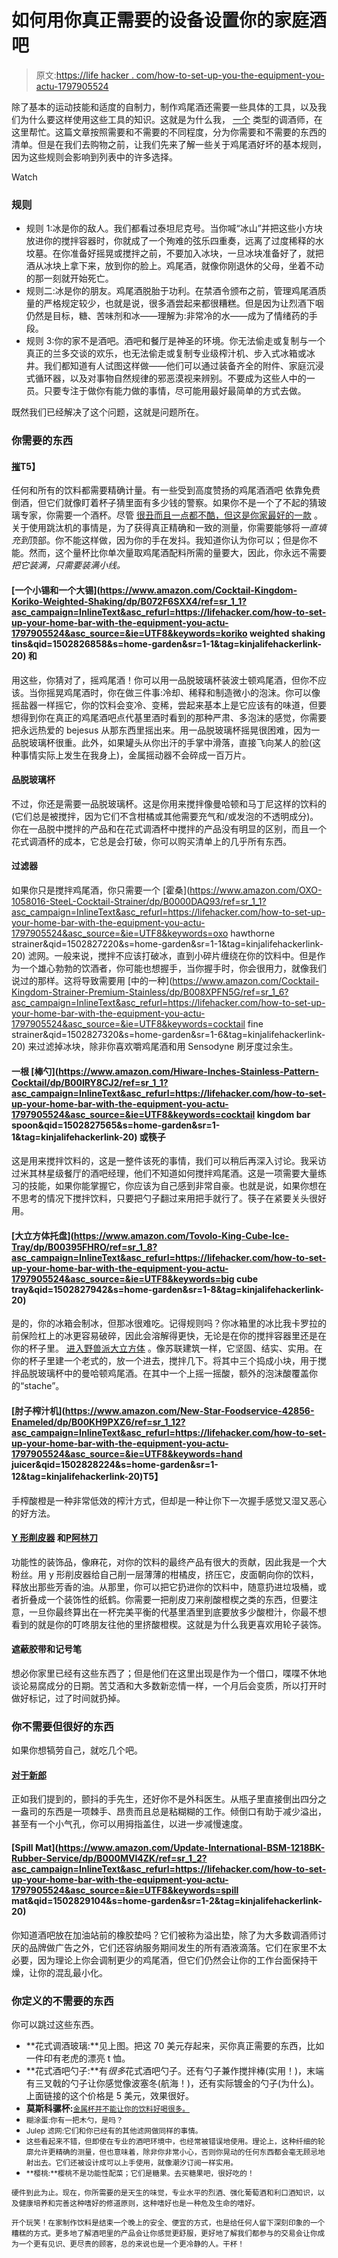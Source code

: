 # 如何用你真正需要的设备设置你的家庭酒吧

> 原文:[https://life hacker . com/how-to-set-up-you-the-equipment-you-actu-1797905524](https://lifehacker.com/how-to-set-up-your-home-bar-with-the-equipment-you-actu-1797905524)

除了基本的运动技能和适度的自制力，制作鸡尾酒还需要一些具体的工具，以及我们为什么要这样使用这些工具的知识。这就是为什么我， [一个](https://www.instagram.com/doubledragonpdx/) 类型的调酒师，在这里帮忙。这篇文章按照需要和不需要的不同程度，分为你需要和不需要的东西的清单。但是在我们去购物之前，让我们先来了解一些关于鸡尾酒好坏的基本规则，因为这些规则会影响到列表中的许多选择。

Watch

### 规则

*   规则 1:冰是你的敌人。我们都看过泰坦尼克号。当你喊“冰山”并把这些小方块放进你的搅拌容器时，你就成了一个殉难的弦乐四重奏，远离了过度稀释的水坟墓。在你准备好摇晃或搅拌之前，不要加入冰块，一旦冰块准备好了，就把酒从冰块上拿下来，放到你的脸上。鸡尾酒，就像你刚退休的父母，坐着不动的那一刻就开始死亡。
*   规则二:冰是你的朋友。鸡尾酒脱胎于功利。在禁酒令颁布之前，管理鸡尾酒质量的严格规定较少，也就是说，很多酒尝起来都很糟糕。但是因为让烈酒下咽仍然是目标，糖、苦味剂和冰——理解为:非常冷的水——成为了情绪药的手段。
*   规则 3:你的家不是酒吧。酒吧和餐厅是神圣的环境。你无法偷走或复制与一个真正的兰多交谈的欢乐，也无法偷走或复制专业级榨汁机、步入式冰箱或冰井。我们都知道有人试图这样做——他们可以通过装备齐全的附件、家庭沉浸式循环器，以及对事物自然规律的邪恶漠视来辨别。不要成为这些人中的一员。只要专注于做你有能力做的事情，尽可能用最好最简单的方式去做。

既然我们已经解决了这个问题，这就是问题所在。

### **你需要的东西**

#### [**摧**](https://www.amazon.com/dp/B00FYL4MPY/ref=asc_df_B00FYL4MPY5123756/?asc_campaign=InlineText&asc_refurl=https://lifehacker.com/how-to-set-up-your-home-bar-with-the-equipment-you-actu-1797905524&asc_source=&creative=394997&creativeASIN=B00FYL4MPY&hvadid=193129986239&hvdev=c&hvdvcmdl=&hvlocint=&hvlocphy=9032926&hvnetw=g&hvpone=&hvpos=1o4&hvptwo=&hvqmt=&hvrand=14309150866460143545&hvtargid=pla-335441694444&linkCode=df0&tag=kinjalifehackerlink-20)T5】

任何和所有的饮料都需要精确计量。有一些受到高度赞扬的鸡尾酒酒吧 依靠免费倒酒，但它们就像盯着杯子猜里面有多少钱的警察。如果你不是一个了不起的猜玻璃专家，你需要一个酒杯。尽管 [很丑而且一点都不酷，但这是你家最好的一款](https://www.amazon.com/dp/B00FYL4MPY/ref=asc_df_B00FYL4MPY5123756/?asc_campaign=InlineText&asc_refurl=https://lifehacker.com/how-to-set-up-your-home-bar-with-the-equipment-you-actu-1797905524&asc_source=&creative=394997&creativeASIN=B00FYL4MPY&hvadid=193129986239&hvdev=c&hvdvcmdl=&hvlocint=&hvlocphy=9032926&hvnetw=g&hvpone=&hvpos=1o4&hvptwo=&hvqmt=&hvrand=14309150866460143545&hvtargid=pla-335441694444&linkCode=df0&tag=kinjalifehackerlink-20) 。关于使用跳汰机的事情是，为了获得真正精确和一致的测量，你需要能够将*一直填充到*顶部。你不能这样做，因为你的手在发抖。我知道你认为你可以；但是你不能。然而，这个量杯比你单次量取鸡尾酒配料所需的量要大，因此，你永远不需要*把它装满，只需要装满小线。*

#### [**一个小锡和一个大锡**](https://www.amazon.com/Cocktail-Kingdom-Koriko-Weighted-Shaking/dp/B072F6SXX4/ref=sr_1_1?asc_campaign=InlineText&asc_refurl=https://lifehacker.com/how-to-set-up-your-home-bar-with-the-equipment-you-actu-1797905524&asc_source=&ie=UTF8&keywords=koriko weighted shaking tins&qid=1502826858&s=home-garden&sr=1-1&tag=kinjalifehackerlink-20) 和

用这些，你猜对了，摇鸡尾酒！你可以用一品脱玻璃杯装波士顿鸡尾酒，但你不应该。当你摇晃鸡尾酒时，你在做三件事:冷却、稀释和制造微小的泡沫。你可以像摇盐器一样摇它，你的饮料会变冷、变稀，尝起来基本上是它应该有的味道，但要想得到你在真正的鸡尾酒吧点代基里酒时看到的那种严肃、多泡沫的感觉，你需要把永远热爱的 bejesus 从那东西里摇出来。用一品脱玻璃杯摇晃很困难，因为一品脱玻璃杯很重。此外，如果罐头从你出汗的手掌中滑落，直接飞向某人的脸(这种事情实际上发生在我身上)，金属摇动器不会碎成一百万片。

#### **品脱玻璃杯**

不过，你还是需要一品脱玻璃杯。这是你用来搅拌像曼哈顿和马丁尼这样的饮料的(它们总是被搅拌，因为它们不含柑橘或其他需要充气和/或发泡的不透明成分)。你在一品脱中搅拌的产品和在花式调酒杯中搅拌的产品没有明显的区别，而且一个花式调酒杯的成本，它总是会打破，你可以购买清单上的几乎所有东西。

#### **过滤器**

如果你只是搅拌鸡尾酒，你只需要一个 [霍桑](https://www.amazon.com/OXO-1058016-SteeL-Cocktail-Strainer/dp/B0000DAQ93/ref=sr_1_1?asc_campaign=InlineText&asc_refurl=https://lifehacker.com/how-to-set-up-your-home-bar-with-the-equipment-you-actu-1797905524&asc_source=&ie=UTF8&keywords=oxo hawthorne strainer&qid=1502827220&s=home-garden&sr=1-1&tag=kinjalifehackerlink-20) 滤网。一般来说，搅拌不应该打破冰，直到小碎片缠绕在你的饮料中。但是作为一个雄心勃勃的饮酒者，你可能也想握手，当你握手时，你会很用力，就像我们说过的那样。这将导致需要用 [中的一种](https://www.amazon.com/Cocktail-Kingdom-Strainer-Premium-Stainless/dp/B008XPFN5G/ref=sr_1_6?asc_campaign=InlineText&asc_refurl=https://lifehacker.com/how-to-set-up-your-home-bar-with-the-equipment-you-actu-1797905524&asc_source=&ie=UTF8&keywords=cocktail fine strainer&qid=1502827320&s=home-garden&sr=1-6&tag=kinjalifehackerlink-20) 来过滤掉冰块，除非你喜欢嚼鸡尾酒和用 Sensodyne 刷牙度过余生。

#### **一根** [**棒勺**](https://www.amazon.com/Hiware-Inches-Stainless-Pattern-Cocktail/dp/B00IRY8CJ2/ref=sr_1_1?asc_campaign=InlineText&asc_refurl=https://lifehacker.com/how-to-set-up-your-home-bar-with-the-equipment-you-actu-1797905524&asc_source=&ie=UTF8&keywords=cocktail kingdom bar spoon&qid=1502827565&s=home-garden&sr=1-1&tag=kinjalifehackerlink-20) **或筷子**

这是用来搅拌饮料的，这是一整件该死的事情，我们可以稍后再深入讨论。我采访过米其林星级餐厅的酒吧经理，他们不知道如何搅拌鸡尾酒。这是一项需要大量练习的技能，如果你能掌握它，你应该为自己感到非常自豪。也就是说，如果你想在不思考的情况下搅拌饮料，只要把勺子翻过来用把手就行了。筷子在紧要关头很好用。

#### [**大立方体托盘**](https://www.amazon.com/Tovolo-King-Cube-Ice-Tray/dp/B00395FHRO/ref=sr_1_8?asc_campaign=InlineText&asc_refurl=https://lifehacker.com/how-to-set-up-your-home-bar-with-the-equipment-you-actu-1797905524&asc_source=&ie=UTF8&keywords=big cube tray&qid=1502827942&s=home-garden&sr=1-8&tag=kinjalifehackerlink-20)

是的，你的冰箱会制冰，但那冰很难吃。记得规则吗？你冰箱里的冰比我卡罗拉的前保险杠上的冰更容易破碎，因此会溶解得更快，无论是在你的搅拌容器里还是在你的杯子里。 [进入野兽派大立方体](http://skillet.lifehacker.com/why-giant-ice-cubes-are-the-only-cubes-your-home-bar-ne-1795169977) 。像苏联建筑一样，它坚固、结实、实用。在你的杯子里建一个老式的，放一个进去，搅拌几下。将其中三个捣成小块，用于搅拌品脱玻璃杯中的曼哈顿鸡尾酒。在其中一个上摇一摇酸，额外的泡沫酸覆盖你的“stache”。

#### [**肘子榨汁机**](https://www.amazon.com/New-Star-Foodservice-42856-Enameled/dp/B00KH9PXZ6/ref=sr_1_12?asc_campaign=InlineText&asc_refurl=https://lifehacker.com/how-to-set-up-your-home-bar-with-the-equipment-you-actu-1797905524&asc_source=&ie=UTF8&keywords=hand juicer&qid=1502828224&s=home-garden&sr=1-12&tag=kinjalifehackerlink-20)T5】

手榨酸橙是一种非常低效的榨汁方式，但却是一种让你下一次握手感觉又湿又恶心的好方法。

#### [**Y 形削皮器**](http://skillet.lifehacker.com/kitchen-tool-school-the-humble-y-shaped-vegetable-peel-1785666402#_ga=2.77437461.147636637.1502902354-1559755781.1494965787) **和**[**P**](https://www.amazon.com/Victorinox-4-Inch-Classic-Paring-Straight/dp/B005LRYE36?asc_campaign=InlineText&asc_refurl=https://lifehacker.com/how-to-set-up-your-home-bar-with-the-equipment-you-actu-1797905524&asc_source=&tag=kinjalifehackerlink-20)[**阿林刀**](https://www.amazon.com/Victorinox-4-Inch-Classic-Paring-Straight/dp/B005LRYE36?asc_campaign=InlineText&asc_refurl=https://lifehacker.com/how-to-set-up-your-home-bar-with-the-equipment-you-actu-1797905524&asc_source=&tag=kinjalifehackerlink-20)

功能性的装饰品，像麻花，对你的饮料的最终产品有很大的贡献，因此我是一个大粉丝。用 y 形削皮器给自己削一层薄薄的柑橘皮，挤压它，皮面朝向你的饮料，释放出那些芳香的油。从那里，你可以把它扔进你的饮料中，随意扔进垃圾桶，或者折叠成一个装饰性的纸鹤。你需要一把削皮刀来削酸橙楔之类的东西，但要注意，一旦你最终算出在一杯完美平衡的代基里酒里到底要放多少酸橙汁，你最不想看到的就是你的叮咚朋友往他的里挤酸橙楔。这就是为什么我更喜欢用轮子装饰。

#### **遮蔽胶带和记号笔**

想必你家里已经有这些东西了；但是他们在这里出现是作为一个借口，喋喋不休地谈论易腐成分的日期。苦艾酒和大多数新恋情一样，一个月后会变质，所以打开时做好标记，过了时间就扔掉。

### 你不需要但很好的东西

如果你想犒劳自己，就吃几个吧。

#### [**对于新郎**](https://www.amazon.com/gp/product/B01LW8WYFM/ref=abs_brd_tag_dp?asc_campaign=InlineText&asc_refurl=https://lifehacker.com/how-to-set-up-your-home-bar-with-the-equipment-you-actu-1797905524&asc_source=&smid=A1XUVB1P0XNUL7&tag=kinjalifehackerlink-20)

正如我们提到的，颤抖的手先生，还好你不是外科医生。从瓶子里直接倒出四分之一盎司的东西是一项棘手、昂贵而且总是粘糊糊的工作。倾倒口有助于减少溢出，甚至有一个小气孔，你可以用拇指盖住，以进一步减慢速度。

#### [**Spill Mat**](https://www.amazon.com/Update-International-BSM-1218BK-Rubber-Service/dp/B000MVI4ZK/ref=sr_1_2?asc_campaign=InlineText&asc_refurl=https://lifehacker.com/how-to-set-up-your-home-bar-with-the-equipment-you-actu-1797905524&asc_source=&ie=UTF8&keywords=spill mat&qid=1502829104&s=home-garden&sr=1-2&tag=kinjalifehackerlink-20)

你知道酒吧放在加油站前的橡胶垫吗？它们被称为溢出垫，除了为大多数调酒师讨厌的品牌做广告之外，它们还容纳服务期间发生的所有酒液滴落。它们在家里不太必要，因为理论上你会调制更少的鸡尾酒，但它们仍然会让你的工作台面保持干燥，让你的混乱最小化。

### **你定义的不需要的东西**

你可以跳过这些东西。

*   **花式调酒玻璃:**见上图。把这 70 美元存起来，买你真正需要的东西，比如一件印有老虎的漂亮 t 恤。
*   **花式酒吧勺子:**有*很多*花式酒吧勺子。还有勺子兼作搅拌棒(实用！)，末端有三叉戟的勺子让你感觉像波塞冬(航海！)，还有实际镀金的勺子(为什么)。上面链接的这个价格是 5 美元，效果很好。
*   **莫斯科骡杯:<small></small>**<small>[金属杯并不能让你的饮料好喝很多。](https://www.youtube.com/watch?v=VA7J0KkanzM)</small>
*   <small>糊涂蛋:你有一把木勺，是吗？</small>
*   <small>Julep 滤网:它们和你已经有的其他滤网做同样的事情。</small>
*   <small>这些看起来不错，但即使在专业的酒吧环境中，也经常被错误地使用。理论上，这种纤细的轮廓允许更精确的测量，但也意味着，除非你非常小心，否则你晃动的任何东西都会毫无顾忌地射出去。它们还被设计成可以上手使用，就像潮汐订阅一样实用。</small>
*   <small>**樱桃:**樱桃不是功能性配菜；它们是糖果。去买糖果吧，很好吃的！</small>

<small>硬件到此为止。现在，你所需要的是天生的味觉，专业水平的烈酒、强化葡萄酒和利口酒知识，以及健康培养和完善这种嗜好的修道原则，这种嗜好也是一种危及生命的嗜好。</small>

<small>开个玩笑！在家制作饮料是结束一个晚上的安全、便宜的方式，也是给任何人留下深刻印象的一个糟糕的方式。更多地了解酒吧里的产品会让你感觉更舒服，更好地了解我们都参与的交易会让你成为一个更有见识、更尽责的顾客，总的来说也是一个更冷静的人。干杯！</small>

<small></small>